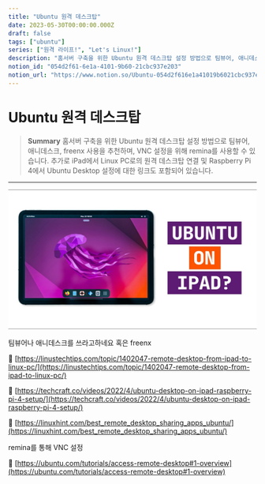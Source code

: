 ```yaml
---
title: "Ubuntu 원격 데스크탑"
date: 2023-05-30T00:00:00.000Z
draft: false
tags: ["ubuntu"]
series: ["원격 라이프!", "Let's Linux!"]
description: "홈서버 구축을 위한 Ubuntu 원격 데스크탑 설정 방법으로 팀뷰어, 애니데스크, freenx 사용을 추천하며, VNC 설정을 위해 remina를 사용할 수 있습니다. 추가로 iPad에서 Linux PC로의 원격 데스크탑 연결 및 Raspberry Pi 4에서 Ubuntu Desktop 설정에 대한 링크도 포함되어 있습니다."
notion_id: "054d2f61-6e1a-4101-9b60-21cbc937e203"
notion_url: "https://www.notion.so/Ubuntu-054d2f616e1a41019b6021cbc937e203"
---
```


# Ubuntu 원격 데스크탑

> **Summary**
> 홈서버 구축을 위한 Ubuntu 원격 데스크탑 설정 방법으로 팀뷰어, 애니데스크, freenx 사용을 추천하며, VNC 설정을 위해 remina를 사용할 수 있습니다. 추가로 iPad에서 Linux PC로의 원격 데스크탑 연결 및 Raspberry Pi 4에서 Ubuntu Desktop 설정에 대한 링크도 포함되어 있습니다.

---

![Image](image_ef39336d0ce0.jpg)

팀뷰어나 애니데스크를 쓰라고하네요 혹은 freenx

🔗 [https://linustechtips.com/topic/1402047-remote-desktop-from-ipad-to-linux-pc/](https://linustechtips.com/topic/1402047-remote-desktop-from-ipad-to-linux-pc/)

🔗 [https://techcraft.co/videos/2022/4/ubuntu-desktop-on-ipad-raspberry-pi-4-setup/](https://techcraft.co/videos/2022/4/ubuntu-desktop-on-ipad-raspberry-pi-4-setup/)

🔗 [https://linuxhint.com/best_remote_desktop_sharing_apps_ubuntu/](https://linuxhint.com/best_remote_desktop_sharing_apps_ubuntu/)

remina를 통해 VNC 설정

🔗 [https://ubuntu.com/tutorials/access-remote-desktop#1-overview](https://ubuntu.com/tutorials/access-remote-desktop#1-overview)

